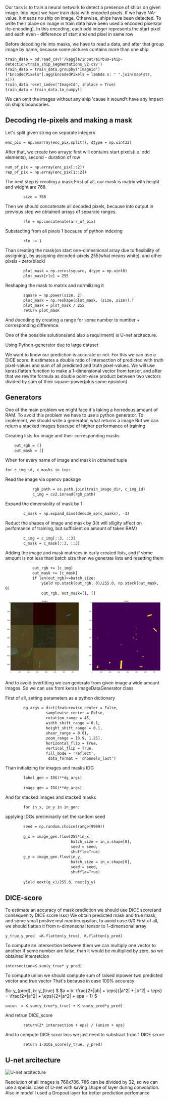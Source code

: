 Our task is to train a neural network to detect a presence of ships on given image.
Into input we have train data with encoded pixels. If we have NA-value, it means
no ship on image. Otherwise, ships have been detected. 
To write their place on image in train data have been used a encoded pixels(or rle-encoding).
In this encoding, each odd integer represents the start pixel and each even - difference of start and end pixel in same row

Before decoding rle into masks, we have to read a data, and after that group image by name, because some pictures contains more
than one ship.
```
train_data = pd.read_csv('/kaggle/input/airbus-ship-detection/train_ship_segmentations_v2.csv')
train_data = train_data.groupby("ImageId")["EncodedPixels"].agg(EncodedPixels = lambda x: " ".join(map(str,  x)))
train_data.reset_index("ImageId", inplace = True)
train_data = train_data.to_numpy()
```
We can omit the images without any ship 'cause it wound't have any impact on ship's boundaries. 

## Decoding rle-pixels and making a mask
Let's split given string on separate integers
```
enc_pix = np.asarray(enc_pix.split(), dtype = np.uint32)
```
After that, we create two arrays: first will contains start pixels(i.e. odd elements), second - duration of row
```
num_of_pix = np.array(enc_pix[::2])
rep_of_pix = np.array(enc_pix[1::2])
```
The next step is creating a mask
First of all, our mask is matrix with height and widght are 768. 
```
        size = 768
```
Then we should concatenate all decoded pixels, because into output in previous step we obtained
arrays of separate ranges.
```
        rle = np.concatenate(arr_of_pix)

```
Substacting from all pixels 1 because of python indexing
```
        rle -= 1
```
Than creating the mask(on start one-dimesnional array due to flexibility of assigning), by assigning  decoded-pixels 255(what means white), and other pixels - zero(black) 
```
        plot_mask = np.zeros(square, dtype = np.uint8)
        plot_mask[rle] = 255
```
Reshaping the mask to matrix and normilizing it
```
        square = np.power(size, 2)
        plot_mask = np.reshape(plot_mask, (size, size)).T
        plot_mask = plot_mask / 255
        return plot_mask 
```

And decoding by creating a range for some number to number + corresponding difference. 

One of the possible solutions(and also a requirment) is U-net arcitecture. 


Using Python-generator due to large dataset


We want to know our prediction is accurate or not. For this we can use a DiCE score: 
It estimates a double ratio of intersection of predicted with truth pixel-values and sum of
all predicted and truth pixel-values. 
We will use keras.flatten function to make a 1-dimensional vector from tensor, and after that we 
rewrite formula as double point-wise product between two vectors divided by sum of their square-power(plus some epsiolon)

## Generators
One of the main problem we might face it's taking a horredous amount of RAM. 
To avoid this problem we have to use a python generator.
To implement, we should write a generator, what returns a image
But we can return a stacked images beacuse of higher performance of training

Creating lists for image and their corresponding masks
```
    out_rgb = []
    out_mask = []
```
When for every name of image and mask in obtained tuple
```
for c_img_id, c_masks in tup:
```
Read the image via opencv package
```
            rgb_path = os.path.join(train_image_dir, c_img_id)
            c_img = cv2.imread(rgb_path)
```
Expand the dimensiolity of mask by 1
```
        c_mask = np.expand_dims(decode_ep(c_masks), -1)
```
Reduct the shapes of image and mask by 3(it will slliglty affect on perfomance of training,
but sufficient on amount of taken RAM)
```
        c_img = c_img[::3, ::3]
        c_mask = c_mask[::3, ::3]
```
Adding the image and mask matrices in early created lists, and if some amount is not less than 
batch size then we generate lists and resetting them
```
            out_rgb += [c_img]
            out_mask += [c_mask]
            if len(out_rgb)>=batch_size:
                yield np.stack(out_rgb, 0)/255.0, np.stack(out_mask, 0)
                out_rgb, out_mask=[], []
```

![batched images](imageandmask.png)


And to avoid overfitting we can generate from given image a wide amount images.
So we can use from keras ImageDataGenerator class

First of all, setting parameters as a python dictionary
```
        dg_args = dict(featurewise_center = False, 
                  samplewise_center = False,
                  rotation_range = 45, 
                  width_shift_range = 0.1, 
                  height_shift_range = 0.1, 
                  shear_range = 0.01,
                  zoom_range = [0.9, 1.25],  
                  horizontal_flip = True, 
                  vertical_flip = True,
                  fill_mode = 'reflect',
                   data_format = 'channels_last')
```
Than initializing for images and masks IDG
```
        label_gen = IDG(**dg_args)
        
        image_gen = IDG(**dg_args)
```
And for stacked images and stacked masks 
```
        for in_x, in_y in in_gen:
```
applying IDGs  preliminarily set the random seed
```
        seed = np.random.choice(range(9999))
        
        g_x = image_gen.flow(255*in_x, 
                             batch_size = in_x.shape[0], 
                             seed = seed, 
                             shuffle=True)
        g_y = image_gen.flow(in_y, 
                             batch_size = in_x.shape[0], 
                             seed = seed, 
                             shuffle=True)

        yield next(g_x)/255.0, next(g_y)
```

## DICE-score
To estimate an accuracy of mask prediction we should use DICE score(and consequenlty DICE score lsss)
We obtain predicted mask and true mask, and some small postive real number epsilon, to avoid case 0/0 
First of all, we should flatten it from n-dimensonal tensor to 1-dimensonal array
```
y_true,y_pred  =K.flatten(y_true), K.flatten(y_pred)
```
To compute an intersection between them we can multiply one vector to another
If some number are false, than it would be multiplied by zero, so we obtained intersetcion
```
intersection=K.sum(y_true* y_pred)
```
To compute union we should compute sum of raised inpower two predicted vector and true vector
That's because in case 100% accuracy

$a: y_{pred}, b: y_{true} $
$a = b: \frac{2*|ab| + \eps}{|a^2| + |b^2| + \eps} = \frac{2*|a^2| + \eps}{2*|a^2| + eps = 1} $
```
union  = K.sum(y_true*y_true) + K.sum(y_pred*y_pred)
```
And retrun DICE_score
```
        return(2* intersection + eps) / (union + eps)
```

And to compute DICE scorr loss we just need to substract from 1 DICE score
```
        return 1-DICE_score(y_true, y_pred)
```



## U-net arcitecture

![U-net arcitecture](https://lmb.informatik.uni-freiburg.de/people/ronneber/u-net/u-net-architecture.png)

Resolution of all images is 768x786.  786 can be divided by 32, so we can use a special case of U-net with saving shape
of layer during convolution.
Also in model I used a Dropout layer for better prediction perfomance




